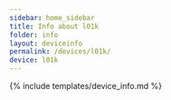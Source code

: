 ```yaml
---
sidebar: home_sidebar
title: Info about l01k
folder: info
layout: deviceinfo
permalink: /devices/l01k/
device: l01k
---
```

{% include templates/device_info.md %}
